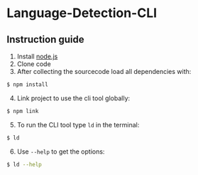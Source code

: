 # Language-Detection-CLI

## Instruction guide
1. Install [node.js](https://nodejs.org/en/download/)
2. Clone code 
3. After collecting the sourcecode load all dependencies with:

```bash 
$ npm install
```

4. Link project to use the cli tool globally:

````bash
$ npm link
````

5. To run the CLI tool type `ld` in the terminal:

````bash
$ ld
````
6. Use `--help` to get the options:
````bash
$ ld --help
````